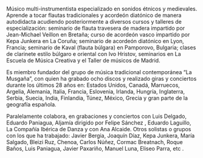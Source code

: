 Músico multi-instrumentista especializado en sonidos étnicos y medievales. Aprende a tocar flautas tradicionales y acordeón diatónico de manera autodidacta acudiendo posteriormente a diversos cursos y talleres de especialización: seminario de flauta travesera de madera impartido por Jean-Michael Veillon en Bretaña; curso de acordeón vasco impartido por Kepa Junkera en La Coruña; seminario de acordeón diatónico en Lyon, Francia; seminario de Kaval (flauta búlgara) en Pamporovo, Bulgaria; clases de clarinete estilo búlgaro e oriental con Ivo Hristov, seminarios en La Escuela de Música Creativa y el Taller de músicos de Madrid.

Es miembro fundador del grupo de música tradicional contemporánea “La Musgaña”, con quien ha grabado ocho discos y realizado giras y conciertos durante los últimos 28 años en: Estados Unidos, Canadá, Marruecos, Argelia, Alemania, Italia, Francia, Eslovenia, Irlanda, Hungría, Inglaterra, Serbia, Suecia, India, Finlandia, Túnez, México, Grecia y gran parte de la geografía española.

Paralelamente colabora, en grabaciones y conciertos con Luis Delgado, Eduardo Paniagua, Aljamía dirigido por Felipe Sánchez , Eduardo Laguillo, La Compañía Ibérica de Danza y con Ana Alcaide. Otros solistas o grupos con los que ha trabajado: Javier Bergia, Joaquín Díaz, Kepa Junkera, María Salgado, Bleizi Ruz, Chenoa, Carlos Núñez, Cormac Breatnach, Roque Baños, Luis Paniagua, Javier Paxariño, Manuel Luna, Eliseo Parra, etc .
